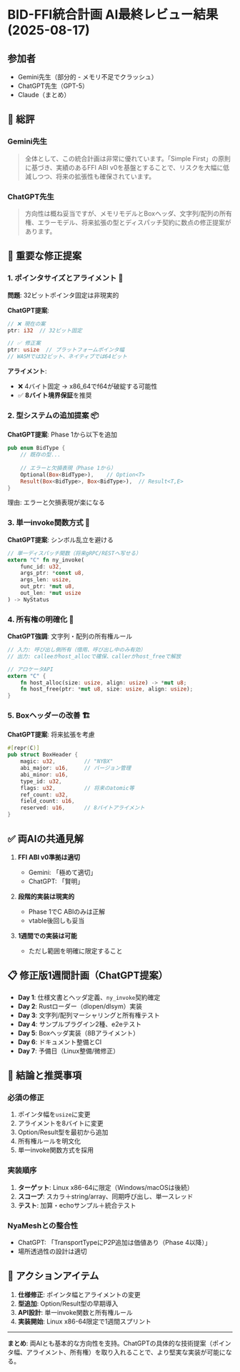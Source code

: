# BID-FFI統合計画 AI最終レビュー結果 (2025-08-17)

## 参加者
- Gemini先生（部分的 - メモリ不足でクラッシュ）
- ChatGPT先生（GPT-5）
- Claude（まとめ）

## 🎯 総評

### Gemini先生
> 全体として、この統合計画は非常に優れています。「Simple First」の原則に基づき、実績のあるFFI ABI v0を基盤とすることで、リスクを大幅に低減しつつ、将来の拡張性も確保されています。

### ChatGPT先生
> 方向性は概ね妥当ですが、メモリモデルとBoxヘッダ、文字列/配列の所有権、エラーモデル、将来拡張の型とディスパッチ契約に数点の修正提案があります。

## 🔧 重要な修正提案

### 1. **ポインタサイズとアライメント** 🚨

**問題**: 32ビットポインタ固定は非現実的

**ChatGPT提案**:
```rust
// ❌ 現在の案
ptr: i32  // 32ビット固定

// ✅ 修正案
ptr: usize  // プラットフォームポインタ幅
// WASMでは32ビット、ネイティブでは64ビット
```

**アライメント**:
- ❌ 4バイト固定 → x86_64でf64が破綻する可能性
- ✅ **8バイト境界保証**を推奨

### 2. **型システムの追加提案** 📦

**ChatGPT提案**: Phase 1から以下を追加
```rust
pub enum BidType {
    // 既存の型...
    
    // エラーと欠損表現（Phase 1から）
    Optional(Box<BidType>),    // Option<T>
    Result(Box<BidType>, Box<BidType>),  // Result<T,E>
}
```

理由: エラーと欠損表現が楽になる

### 3. **単一invoke関数方式** 🎯

**ChatGPT提案**: シンボル乱立を避ける
```rust
// 単一ディスパッチ関数（将来gRPC/RESTへ写せる）
extern "C" fn ny_invoke(
    func_id: u32, 
    args_ptr: *const u8, 
    args_len: usize, 
    out_ptr: *mut u8, 
    out_len: *mut usize
) -> NyStatus
```

### 4. **所有権の明確化** 📝

**ChatGPT強調**: 文字列・配列の所有権ルール

```rust
// 入力: 呼び出し側所有（借用、呼び出し中のみ有効）
// 出力: calleeがhost_allocで確保、callerがhost_freeで解放

// アロケータAPI
extern "C" {
    fn host_alloc(size: usize, align: usize) -> *mut u8;
    fn host_free(ptr: *mut u8, size: usize, align: usize);
}
```

### 5. **Boxヘッダーの改善** 🏗️

**ChatGPT提案**: 将来拡張を考慮
```rust
#[repr(C)]
pub struct BoxHeader {
    magic: u32,         // "NYBX"
    abi_major: u16,     // バージョン管理
    abi_minor: u16,
    type_id: u32,
    flags: u32,         // 将来のatomic等
    ref_count: u32,
    field_count: u16,
    reserved: u16,      // 8バイトアライメント
}
```

## ✅ 両AIの共通見解

1. **FFI ABI v0準拠は適切**
   - Gemini: 「極めて適切」
   - ChatGPT: 「賢明」

2. **段階的実装は現実的**
   - Phase 1でC ABIのみは正解
   - vtable後回しも妥当

3. **1週間での実装は可能**
   - ただし範囲を明確に限定すること

## 📋 修正版1週間計画（ChatGPT提案）

- **Day 1**: 仕様文書とヘッダ定義、`ny_invoke`契約確定
- **Day 2**: Rustローダー（dlopen/dlsym）実装
- **Day 3**: 文字列/配列マーシャリングと所有権テスト
- **Day 4**: サンプルプラグイン2種、e2eテスト
- **Day 5**: Boxヘッダ実装（8Bアライメント）
- **Day 6**: ドキュメント整備とCI
- **Day 7**: 予備日（Linux整備/微修正）

## 🎯 結論と推奨事項

### 必須の修正
1. ポインタ幅を`usize`に変更
2. アライメントを8バイトに変更
3. Option/Result型を最初から追加
4. 所有権ルールを明文化
5. 単一invoke関数方式を採用

### 実装順序
1. **ターゲット**: Linux x86-64に限定（Windows/macOSは後続）
2. **スコープ**: スカラ＋string/array、同期呼び出し、単一スレッド
3. **テスト**: 加算・echoサンプル＋統合テスト

### NyaMeshとの整合性
- ChatGPT: 「TransportTypeにP2P追加は価値あり（Phase 4以降）」
- 場所透過性の設計は適切

## 🚀 アクションアイテム

1. **仕様修正**: ポインタ幅とアライメントの変更
2. **型追加**: Option/Result型の早期導入
3. **API設計**: 単一invoke関数と所有権ルール
4. **実装開始**: Linux x86-64限定で1週間スプリント

---

**まとめ**: 両AIとも基本的な方向性を支持。ChatGPTの具体的な技術提案（ポインタ幅、アライメント、所有権）を取り入れることで、より堅実な実装が可能になる。